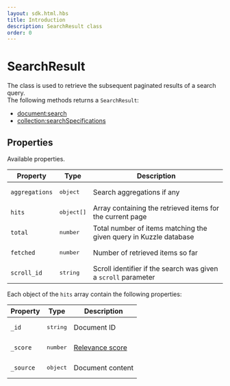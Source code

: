```yaml
---
layout: sdk.html.hbs
title: Introduction
description: SearchResult class
order: 0
---
```


# SearchResult

The class is used to retrieve the subsequent paginated results of a search query.  
The following methods returns a `SearchResult`:

- [document:search](/sdk/js/6/document/search)
- [collection:searchSpecifications](/sdk/js/6/collection/search-specifications)

## Properties

Available properties.

| Property       | Type                | Description                                                       |
| -------------- | ------------------- | ----------------------------------------------------------------- |
| `aggregations` | <pre>object</pre>   | Search aggregations if any                                        |
| `hits`         | <pre>object[]</pre> | Array containing the retrieved items for the current page         |
| `total`        | <pre>number</pre>   | Total number of items matching the given query in Kuzzle database |
| `fetched`      | <pre>number</pre>   | Number of retrieved items so far                                  |
| `scroll_id`    | <pre>string</pre>   | Scroll identifier if the search was given a `scroll` parameter    |

Each object of the `hits` array contain the following properties:

| Property  | Type              | Description                                                                                         |
| --------- | ----------------- | --------------------------------------------------------------------------------------------------- |
| `_id`     | <pre>string</pre> | Document ID                                                                                         |
| `_score`  | <pre>number</pre> | [Relevance score](https://www.elastic.co/guide/en/elasticsearch/guide/current/relevance-intro.html) |
| `_source` | <pre>object</pre> | Document content                                                                                    |
